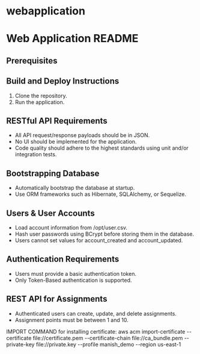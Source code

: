 # webapplication
# Web Application README

## Prerequisites


## Build and Deploy Instructions

1. Clone the repository.
2. Run the application.

## RESTful API Requirements

- All API request/response payloads should be in JSON.
- No UI should be implemented for the application.
- Code quality should adhere to the highest standards using unit and/or integration tests.

## Bootstrapping Database

- Automatically bootstrap the database at startup.
- Use ORM frameworks such as Hibernate, SQLAlchemy, or Sequelize.

## Users & User Accounts

- Load account information from /opt/user.csv.
- Hash user passwords using BCrypt before storing them in the database.
- Users cannot set values for account_created and account_updated.

## Authentication Requirements

- Users must provide a basic authentication token.
- Only Token-Based authentication is supported.

## REST API for Assignments

- Authenticated users can create, update, and delete assignments.
- Assignment points must be between 1 and 10.

IMPORT COMMAND for installing certificate: aws acm import-certificate --certificate file://certificate.pem --certificate-chain file://ca_bundle.pem --private-key file://private.key --profile manish_demo --region us-east-1